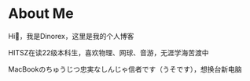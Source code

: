 # About Me

Hi👋，我是Dinorex，这里是我的个人博客

HITSZ在读22级本科生，喜欢物理、网球、音游，无涯学海苦渡中

MacBookのちゅうじつ忠実なしんじゃ信者です（うそです），想换台新电脑